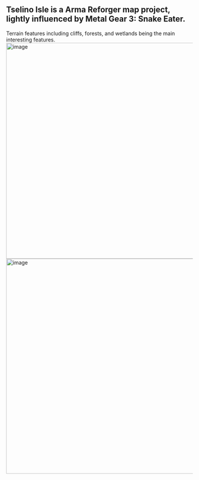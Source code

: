 ## Tselino Isle is a Arma Reforger map project, lightly influenced by Metal Gear 3: Snake Eater.
Terrain features including cliffs, forests, and wetlands being the main interesting features.
<img width="899" height="582" alt="image" src="https://github.com/user-attachments/assets/430a22df-a08a-4d97-9dfc-9632b8ccdc9b" />
<img width="852" height="580" alt="image" src="https://github.com/user-attachments/assets/ee5ce7f7-0b71-4217-a821-5c607a4cb79f" />
